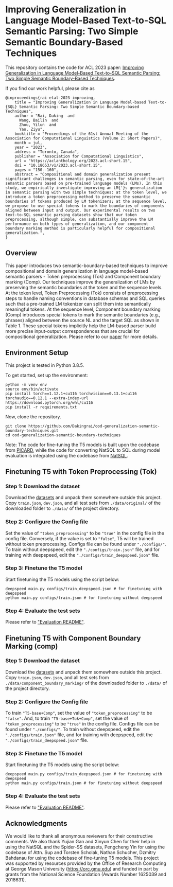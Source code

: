 # Improving Generalization in Language Model-Based Text-to-SQL Semantic Parsing: Two Simple Semantic Boundary-Based Techniques
This repository contains the code for ACL 2023 paper: [Improving Generalization in Language Model-Based Text-to-SQL Semantic Parsing: Two Simple Semantic Boundary-Based Techniques](https://arxiv.org/abs/2305.17378).

If you find our work helpful, please cite as
```
@inproceedings{rai-etal-2023-improving,
    title = "Improving Generalization in Language Model-based Text-to-{SQL} Semantic Parsing: Two Simple Semantic Boundary-based Techniques",
    author = "Rai, Daking  and
      Wang, Bailin  and
      Zhou, Yilun  and
      Yao, Ziyu",
    booktitle = "Proceedings of the 61st Annual Meeting of the Association for Computational Linguistics (Volume 2: Short Papers)",
    month = jul,
    year = "2023",
    address = "Toronto, Canada",
    publisher = "Association for Computational Linguistics",
    url = "https://aclanthology.org/2023.acl-short.15",
    doi = "10.18653/v1/2023.acl-short.15",
    pages = "150--160",
    abstract = "Compositional and domain generalization present significant challenges in semantic parsing, even for state-of-the-art semantic parsers based on pre-trained language models (LMs). In this study, we empirically investigate improving an LM{'}s generalization in semantic parsing with two simple techniques: at the token level, we introduce a token preprocessing method to preserve the semantic boundaries of tokens produced by LM tokenizers; at the sequence level, we propose to use special tokens to mark the boundaries of components aligned between input and output. Our experimental results on two text-to-SQL semantic parsing datasets show that our token preprocessing, although simple, can substantially improve the LM performance on both types of generalization, and our component boundary marking method is particularly helpful for compositional generalization.",
}
```


## Overview
This paper introduces two semantic-boundary-based techniques to improve compositional and domain generalization in language model-based semantic parsers -  Token preprocessing (Tok) and Component boundary marking (Comp). Our techniques improve the generalization of LMs by preserving the semantic boundaries at the token and the sequence levels. At the token level, Token Preprocessing (Tok) consists of preprocessing steps to handle naming conventions in database schemas and SQL queries such that a pre-trained LM tokenizer can split them into semantically meaningful tokens. At the sequence level, Component boundary marking (Comp) introduces special tokens to mark the semantic boundaries (e.g., phrases) aligned between the source NL and the target SQL as shown in Table 1. These special tokens implicitly help the LM-based parser build more precise input-output correspondences that are crucial for compositional generalization. Please refer to our [paper](https://arxiv.org/abs/2305.17378) for more details.

## Environment Setup
This project is tested in Python 3.8.5.

To get started, set up the environment:
```
python -m venv env 
source env/bin/activate
pip install torch==1.12.1+cu116 torchvision==0.13.1+cu116 torchaudio==0.12.1 --extra-index-url https://download.pytorch.org/whl/cu116
pip install -r requirements.txt
```

Now, clone the repository. 
```
git clone https://github.com/Dakingrai/ood-generalization-semantic-boundary-techniques.git
cd ood-generalization-semantic-boundary-techniques
```
Note: The code for fine-tuning the T5 models is built upon the codebase from [PICARD](https://github.com/ServiceNow/picard), while the code for converting NatSQL to SQL during model evaluation is integrated using the codebase from [NatSQL](https://github.com/ygan/NatSQL). 

## Finetuning T5 with Token Preprocessing (Tok)
### Step 1: Download the dataset
Download the [datasets](https://gmuedu-my.sharepoint.com/:f:/g/personal/drai2_gmu_edu/EpGaXUlbZ2JEj47w1vNN4z4BKjgvseGeGMirT125Xw85gg?e=Mw9tFz) and unpack them somewhere outside this project. Copy `train.json`, `dev.json`, and all test sets from `./data/original/` of the downloaded folder to `./data/` of the project directory.
### Step 2: Configure the Config file
Set the value of `"token_preprocessing"` to be `"true"` in the config file in the config file. Conversely, if the value is set to `"false"`, T5 will be trained without token preprocessing. Configs file can be found under `"./configs/"`. To train without deepspeed, edit the `"./configs/train.json"` file, and for training with deepspeed, edit the `"./configs/train_deepspeed.json"` file.
### Step 3: Finetune the T5 model
Start finetuning the T5 models using the script below:
```
deepspeed main.py configs/train_deepspeed.json # for finetuning with deepspeed
python main.py configs/train.json # for finetuning without deepspeed
```
### Step 4: Evaluate the test sets
Please refer to ["Evaluation README"](https://github.com/Dakingrai/ood-generalization-semantic-boundary-techniques/tree/main/evaluations).
## Finetuning T5 with Component Boundary Marking (comp)
### Step 1: Download the dataset
Download the [datasets](https://gmuedu-my.sharepoint.com/:f:/g/personal/drai2_gmu_edu/EpGaXUlbZ2JEj47w1vNN4z4BKjgvseGeGMirT125Xw85gg?e=Mw9tFz) and unpack them somewhere outside this project. Copy `train.json`, `dev.json`, and all test sets from `./data/component_boundary_marking/` of the downloaded folder to `./data/` of the project directory.
### Step 2: Configure the Config file
To train `"T5-base+Comp"`, set the value of `"token_preprocessing"` to be `"false"`. And, to train `"T5-base+Tok+Comp"`, set the value of `"token_preprocessing"` to be `"true"` in the config file. Configs file can be found under `"./configs/"`. To train without deepspeed, edit  the `"./configs/train.json"` file, and for training with deepspeed, edit the `"./configs/train_deepspeed.json"` file.
### Step 3: Finetune the T5 model
Start finetuning the T5 models using the script below:
```
deepspeed main.py configs/train_deepspeed.json # for finetuning with deepspeed
python main.py configs/train.json # for finetuning without deepspeed
```

### Step 4: Evaluate the test sets
Please refer to ["Evaluation README"](https://github.com/Dakingrai/ood-generalization-semantic-boundary-techniques/tree/main/evaluations).
## Acknowledgments
We would like to thank all anonymous reviewers for their constructive comments. We also thank Yujian Gan and Xinyun Chen for their help in using the NatSQL and the Spider-SS datasets,
Pengcheng Yin for using the codebase of Attn. Sup and Torsten Scholak, Nathan Schucher, Dzmitry Bahdanau for using the codebase of fine-tuning T5 models. This project was supported by resources provided by the Office of Research Computing at George Mason University (https://orc.gmu.edu) and funded in part by grants from the National Science Foundation (Awards Number 1625039 and 2018631).
 
